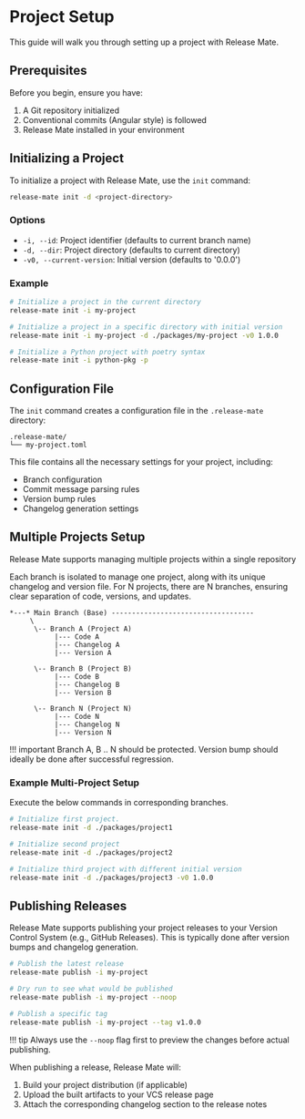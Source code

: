 # Project Setup

This guide will walk you through setting up a project with Release Mate.

## Prerequisites

Before you begin, ensure you have:

1. A Git repository initialized
2. Conventional commits (Angular style) is followed
3. Release Mate installed in your environment

## Initializing a Project

To initialize a project with Release Mate, use the `init` command:

```bash
release-mate init -d <project-directory>
```

### Options

- `-i, --id`: Project identifier (defaults to current branch name)
- `-d, --dir`: Project directory (defaults to current directory)
- `-v0, --current-version`: Initial version (defaults to '0.0.0')

### Example

```bash
# Initialize a project in the current directory
release-mate init -i my-project

# Initialize a project in a specific directory with initial version
release-mate init -i my-project -d ./packages/my-project -v0 1.0.0

# Initialize a Python project with poetry syntax
release-mate init -i python-pkg -p
```

## Configuration File

The `init` command creates a configuration file in the `.release-mate` directory:

```tree
.release-mate/
└── my-project.toml
```

This file contains all the necessary settings for your project, including:

- Branch configuration
- Commit message parsing rules
- Version bump rules
- Changelog generation settings

## Multiple Projects Setup

Release Mate supports managing multiple projects within a single repository

Each branch is isolated to manage one project, along with its unique changelog and version file. For N projects, there are N branches, ensuring clear separation of code, versions, and updates.

```text
*---* Main Branch (Base) -----------------------------------
     \
      \-- Branch A (Project A)
           |--- Code A
           |--- Changelog A
           |--- Version A
           
      \-- Branch B (Project B)
           |--- Code B
           |--- Changelog B
           |--- Version B

      \-- Branch N (Project N)
           |--- Code N
           |--- Changelog N
           |--- Version N
```

!!! important
    Branch A, B .. N should be protected. Version bump should ideally be done after successful regression.

### Example Multi-Project Setup

Execute the below commands in corresponding branches.

```bash
# Initialize first project. 
release-mate init -d ./packages/project1 

# Initialize second project
release-mate init -d ./packages/project2

# Initialize third project with different initial version
release-mate init -d ./packages/project3 -v0 1.0.0
```

## Publishing Releases

Release Mate supports publishing your project releases to your Version Control System (e.g., GitHub Releases). This is typically done after version bumps and changelog generation.

```bash
# Publish the latest release
release-mate publish -i my-project

# Dry run to see what would be published
release-mate publish -i my-project --noop

# Publish a specific tag
release-mate publish -i my-project --tag v1.0.0
```

!!! tip
    Always use the `--noop` flag first to preview the changes before actual publishing.

When publishing a release, Release Mate will:

1. Build your project distribution (if applicable)
2. Upload the built artifacts to your VCS release page
3. Attach the corresponding changelog section to the release notes
